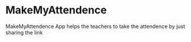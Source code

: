 # MakeMyAttendence
MakeMyAttendence App helps the teachers to take the attendence by just sharing the link
